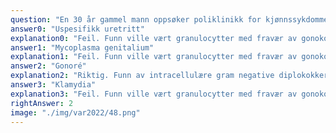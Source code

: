 ```yaml
---
question: "En 30 år gammel mann oppsøker poliklinikk for kjønnssykdommer pga svie ved vannlatingen. Han har hatt ubeskyttet sex med 4-5 norske jenter det siste halvåret, siste gang for en uke siden. Ved undersøkelse sees purulent utflod i uretra. Det tas et utstryk som gramfarges, og dette er funnet i mikroskopet: Hvilken diagnose har han?"
answer0: "Uspesifikk uretritt"
explanation0: "Feil. Funn ville vært granulocytter med fravær av gonokokker. I tillegg negativ PCR for klamydia og mycoplasma."
answer1: "Mycoplasma genitalium"
explanation1: "Feil. Funn ville vært granulocytter med fravær av gonokokker. Mikroskopi alene kan heller ikke vise om det dreier seg om mycoplasma eller en annen non-gonoreisk uretritt."
answer2: "Gonoré"
explanation2: "Riktig. Funn av intracellulære gram negative diplokokker. Dette er gonokokker."
answer3: "Klamydia"
explanation3: "Feil. Funn ville vært granulocytter med fravær av gonokokker. Mikroskopi alene kan heller ikke vise om det dreier seg om klamydia eller en annen non-gonoreisk uretritt."
rightAnswer: 2
image: "./img/var2022/48.png"
---
```

